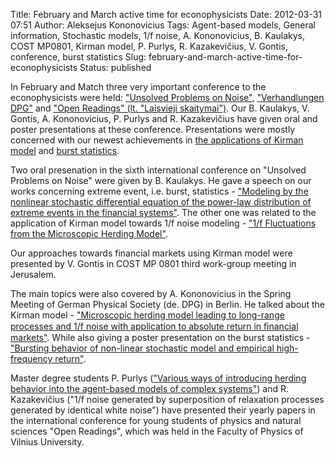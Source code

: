 Title: February and March active time for econophysicists
Date: 2012-03-31 07:51
Author: Aleksejus Kononovicius
Tags: Agent-based models, General information, Stochastic models, 1/f noise, A. Kononovicius, B. Kaulakys, COST MP0801, Kirman model, P. Purlys, R. Kazakevičius, V. Gontis, conference, burst statistics
Slug: february-and-march-active-time-for-econophysicists
Status: published

In
February and Match three very important conference to the
econophysicists were held: ["Unsolved Problems on
Noise"](http://www.saha.ac.in/cs/upon6.ecmp/Home.html), ["Verhandlungen
DPG"](http://berlin12.dpg-tagungen.de/index.html?lang=en) and ["Open
Readings" (lt. "Laisvieji skaitymai")](http://www.openreadings.eu/). Our
B. Kaulakys, V. Gontis, A. Kononovicius, P. Purlys and R. Kazakevičius
have given oral and poster presentations at these conference.
Presentations were mostly concerned with our newest achievements in [the
applications of Kirman
model](/tag/kirman-model) and [burst
statistics](/tag/burst-statistics).<!--more-->

Two oral presenation in the sixth international conference on "Unsolved
Problems on Noise" were given by B. Kaulakys. He gave a speech on our
works concerning extreme event, i.e. burst, statistics - ["Modeling by
the nonlinear stochastic differential equation of the power-law
distribution of extreme events in the financial
systems"](/uploads/2012/03/Kaulakys_UPoN2012_Events.pdf).
The other one was related to the application of Kirman model towards 1/f
noise modeling - ["1/f Fluctuations from the Microscopic Herding
Model"](/uploads/2012/03/Kaulakys_UPoN2012_Herding.pdf).

Our approaches towards financial markets using Kirman model were
presented by V. Gontis in COST MP 0801 third work-group meeting in
Jerusalem.

The main topics were also covered by A. Kononovicius in the Spring
Meeting of German Physical Society (de. DPG) in Berlin. He talked about
the Kirman model - ["Microscopic herding model leading to long-range
processes and 1/f noise with application to absolute return in ﬁnancial
markets"](/uploads/2012/03/Kaulakys2012Verhandlungen.pdf).
While also giving a poster presentation on the burst statistics -
["Bursting behavior of non-linear stochastic model and empirical
high-frequency
return"](/uploads/2012/03/Kononovicius2012Verhandlungen.pdf).

Master degree students P. Purlys (["Various ways of introducing herding
behavior into the agent-based models of complex
systems"](/uploads/biblio/biblio_1356082716.pdf))
and R. Kazakevičius ("1/f noise generated by superposition of relaxation
processes generated by identical white noise") have presented their
yearly papers in the international conference for young students of
physics and natural sciences "Open Readings", which was held in the
Faculty of Physics of Vilnius University.
